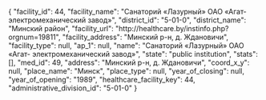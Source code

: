 {
    "facility_id": 44,
    "facility_name": "Санаторий «Лазурный» ОАО «Агат- электромеханический завод»",
    "district_id": "5-01-0",
    "district_name": "Минский район",
    "facility_url": "http:\/\/healthcare.by\/instinfo.php?orgnum=19811",
    "facility_address": "Минский р-н, д. Ждановичи",
    "facility_type": null,
    "ap_1": null,
    "name": "Санаторий «Лазурный» ОАО «Агат- электромеханический завод»",
    "state": "public institution",
    "stats": [],
    "med_id": 49,
    "address": "Минский р-н, д. Ждановичи",
    "coord_x_y": null,
    "place_name": "Минск",
    "place_type": null,
    "year_of_closing": null,
    "year_of_opening": "1989",
    "healthcare_facility_key": 44,
    "administrative_division_id": "5-01-0"
}